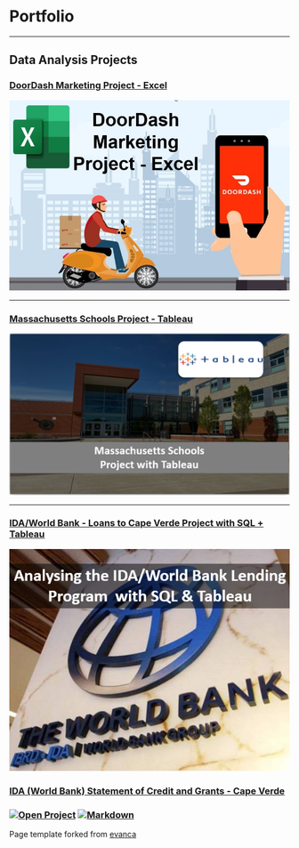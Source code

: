 # Portfolio

- - -

## Data Analysis Projects

### [DoorDash Marketing Project - Excel](https://www.linkedin.com/pulse/doordash-marketing-project-excel-kelton-garcia-santos/)

[<img src="images/projects/Doordash/doordash.jpg?raw=true">](https://www.linkedin.com/pulse/doordash-marketing-project-excel-kelton-garcia-santos/)

- - -

### [Massachusetts Schools Project - Tableau](projects/tableau_project.md)

[<img src="images/projects/Mass_tableau/school.PNG?raw=true">](/tableau_project.md)

- - -

### [IDA/World Bank - Loans to Cape Verde Project with SQL + Tableau](projects/worldbank_project.md)

[<img src="images/projects/world_bank/home.PNG?raw=true">](projects/worldbank_project.md)

### [IDA (World Bank) Statement of Credit and Grants - Cape Verde](projects/worldbank_project.md)
### [![Open Project](https://img.shields.io/badge/Jupyter-Open_Project-blue?logo=Jupyter)](projects/worldbank_project.html) [![Markdown](https://img.shields.io/badge/.md-Open_Project-bluevilet)](projects/worldbank_project.md)


Page template forked from <a href="https://github.com/evanca/quick-portfolio">evanca</a>
